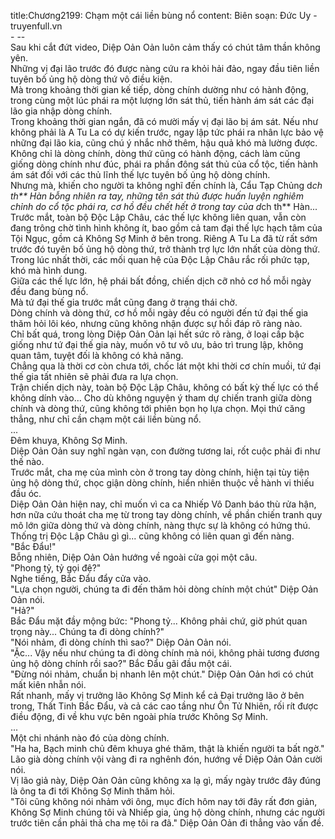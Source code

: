 title:Chương2199: Chạm một cái liền bùng nổ
content:
Biên soạn: Đức Uy - truyenfull.vn<br>- --<br>Sau khi cắt đứt video, Diệp Oản Oản luôn cảm thấy có chút tâm thần không yên.<br>Những vị đại lão trước đó được nàng cứu ra khỏi hải đảo, ngay đầu tiên liền tuyên bố ủng hộ dòng thứ vô điều kiện.<br>Mà trong khoảng thời gian kế tiếp, dòng chính dường như có hành động, trong cùng một lúc phái ra một lượng lớn sát thủ, tiến hành ám sát các đại lão gia nhập dòng chính.<br>Trong khoảng thời gian ngắn, đã có mười mấy vị đại lão bị ám sát. Nếu như không phải là A Tu La có dự kiến trước, ngay lập tức phái ra nhân lực bảo vệ những đại lão kia, cũng chú ý nhắc nhở thêm, hậu quả khó mà lường được.<br>Không chỉ là dòng chính, dòng thứ cũng có hành động, cách làm cũng giống dòng chính như đúc, phái ra phần đông sát thủ của cổ tộc, tiến hành ám sát đối với các thủ lĩnh thế lực tuyên bố ủng hộ dòng chính.<br>Nhưng mà, khiến cho người ta không nghĩ đến chính là, Cẩu Tạp Chủng d*ch th** Hàn bỗng nhiên ra tay, những tên sát thủ được huấn luyện nghiêm chỉnh do cổ tộc phái ra, cơ hồ đều chết hết ở trong tay của d*ch th** Hàn...<br>Trước mắt, toàn bộ Độc Lập Châu, các thế lực không liên quan, vẫn còn đang trông chờ tình hình không ít, bao gồm cả tam đại thế lực hạch tâm của Tội Ngục, gồm cả Không Sợ Minh ở bên trong. Riêng A Tu La đã từ rất sớm trước đó tuyên bố ủng hộ dòng thứ, trở thành trợ lực lớn nhất của dòng thứ.<br>Trong lúc nhất thời, các mối quan hệ của Độc Lập Châu rắc rối phức tạp, khó mà hình dung.<br>Giữa các thế lực lớn, hệ phái bất đồng, chiến dịch cỡ nhỏ cơ hồ mỗi ngày đều đang bùng nổ.<br>Mà tứ đại thế gia trước mắt cũng đang ở trạng thái chờ.<br>Dòng chính và dòng thứ, cơ hồ mỗi ngày đều có người đến tứ đại thế gia thăm hỏi lôi kéo, nhưng cũng không nhận được sự hồi đáp rõ ràng nào.<br>Chỉ bất quá, trong lòng Diệp Oản Oản lại hết sức rõ ràng, ở loại cấp bậc giống như tứ đại thế gia này, muốn vô tư vô ưu, bảo trì trung lập, không quan tâm, tuyệt đối là không có khả năng.<br>Chẳng qua là thời cơ còn chưa tới, chốc lát một khi thời cơ chín muồi, tứ đại thế gia tất nhiên sẽ phải đưa ra lựa chọn.<br>Trận chiến dịch này, toàn bộ Độc Lập Châu, không có bất kỳ thế lực có thể không dính vào... Cho dù không nguyện ý tham dự chiến tranh giữa dòng chính và dòng thứ, cũng không tới phiên bọn họ lựa chọn. Mọi thứ căng thẳng, như chỉ cần chạm một cái liền bùng nổ.<br>...<br>Đêm khuya, Không Sợ Minh.<br>Diệp Oản Oản suy nghĩ ngàn vạn, con đường tương lai, rốt cuộc phải đi như thế nào.<br>Trước mắt, cha mẹ của mình còn ở trong tay dòng chính, hiện tại tùy tiện ủng hộ dòng thứ, chọc giận dòng chính, hiển nhiên thuộc về hành vi thiếu đầu óc.<br>Diệp Oản Oản hiện nay, chỉ muốn vì ca ca Nhiếp Vô Danh báo thù rửa hận, hơn nữa cứu thoát cha mẹ từ trong tay dòng chính, về phần chiến tranh quy mô lớn giữa dòng thứ và dòng chính, nàng thực sự là không có hứng thú.<br>Thống trị Độc Lập Châu gì gì... cũng không có liên quan gì đến nàng.<br>"Bắc Đẩu!"<br>Bỗng nhiên, Diệp Oản Oản hướng về ngoài cửa gọi một câu.<br>"Phong tỷ, tỷ gọi đệ?"<br>Nghe tiếng, Bắc Đẩu đẩy cửa vào.<br>"Lựa chọn người, chúng ta đi đến thăm hỏi dòng chính một chút" Diệp Oản Oản nói.<br>"Hả?"<br>Bắc Đẩu mặt đầy mộng bức: "Phong tỷ... Không phải chứ, giờ phút quan trọng này... Chúng ta đi dòng chính?"<br>"Nói nhảm, đi dòng chính thì sao?" Diệp Oản Oản nói.<br>"Ặc... Vậy nếu như chúng ta đi dòng chính mà nói, không phải tương đương ủng hộ dòng chính rồi sao?" Bắc Đẩu gãi đầu một cái.<br>"Đừng nói nhảm, chuẩn bị nhanh lên một chút." Diệp Oản Oản hơi có chút mất kiên nhẫn nói.<br>Rất nhanh, mấy vị trưởng lão Không Sợ Minh kể cả Đại trưởng lão ở bên trong, Thất Tinh Bắc Đẩu, và cả các cao tầng như Ôn Tử Nhiên, rối rít được điều động, đi về khu vực bên ngoài phía trước Không Sợ Minh.<br>...<br>Một chi nhánh nào đó của dòng chính.<br>"Ha ha, Bạch minh chủ đêm khuya ghé thăm, thật là khiến người ta bất ngờ." Lão già dòng chính vội vàng đi ra nghênh đón, hướng về Diệp Oản Oản cười nói.<br>Vị lão giả này, Diệp Oản Oản cũng không xa lạ gì, mấy ngày trước đây đúng là ông ta đi tới Không Sợ Minh thăm hỏi.<br>"Tôi cũng không nói nhảm với ông, mục đích hôm nay tới đây rất đơn giản, Không Sợ Minh chúng tôi và Nhiếp gia, ủng hộ dòng chính, nhưng các người trước tiên cần phải thả cha mẹ tôi ra đã." Diệp Oản Oản đi thẳng vào vấn đề.